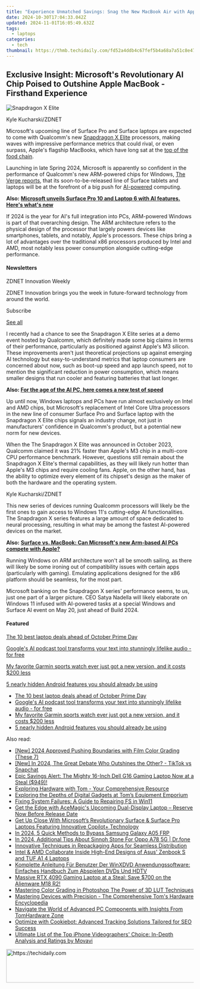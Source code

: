 ```yaml
---
title: "Experience Unmatched Savings: Snag the New MacBook Air with Apple's Revolutionary M1 Chip at Just $799 on Amazon's Exclusive Prime Day Event - Insights From ZDNet"
date: 2024-10-30T17:04:33.042Z
updated: 2024-11-01T16:05:49.632Z
tags:
  - laptops
categories:
  - tech
thumbnail: https://thmb.techidaily.com/fd52a4ddb4c67fef5b4a68a7a51c8e47e5f13f4d158884cb761f8f838fb72e26.jpeg
---
```


## Exclusive Insight: Microsoft's Revolutionary AI Chip Poised to Outshine Apple MacBook - Firsthand Experience

![Snapdragon X Elite](https://www.zdnet.com/a/img/resize/3cb055446cc580af83af844a0dca5bffb518213d/2024/04/09/1ac44c93-bdb4-4201-b5ec-2ec5fd362d77/img-4233.jpg?auto=webp&width=1280)

Kyle Kucharski/ZDNET

Microsoft's upcoming line of Surface Pro and Surface laptops are expected to come with Qualcomm's new [Snapdragon X Elite](https://www.zdnet.com/article/qualcomms-snapdragon-x-elite-brings-more-ai-power-to-your-next-pc/) processors, making waves with impressive performance metrics that could rival, or even surpass, Apple's flagship MacBooks, which have long sat at the [top of the food chain](https://www.zdnet.com/article/best-laptop/). 

Launching in late Spring 2024, Microsoft is apparently so confident in the performance of Qualcomm's new ARM-powered chips for Windows, [The Verge reports](https://www.theverge.com/2024/4/8/24116587/microsoft-macbook-air-surface-arm-qualcomm-snapdragon-x-elite), that its soon-to-be-released line of Surface tablets and laptops will be at the forefront of a big push for [AI-powered](https://www.zdnet.com/article/what-is-ai-heres-everything-you-need-to-know-about-artificial-intelligence/) computing. 

**Also:** [**Microsoft unveils Surface Pro 10 and Laptop 6 with AI features. Here's what's new**](https://www.zdnet.com/article/microsoft-unveils-surface-pro-10-and-laptop-6-with-ai-upgrades-heres-whats-new/)

If 2024 is the year for AI's full integration into PCs, ARM-powered Windows is part of that overarching design. The ARM architecture refers to the physical design of the processor that largely powers devices like smartphones, tablets, and notably, Apple's processors. These chips bring a lot of advantages over the traditional x86 processors produced by Intel and AMD, most notably less power consumption alongside cutting-edge performance. 

#### Newsletters

ZDNET Innovation Weekly

ZDNET Innovation brings you the week in future-forward technology from around the world.

 Subscribe

[See all](https://www.zdnet.com/newsletters/)

I recently had a chance to see the Snapdragon X Elite series at a demo event hosted by Qualcomm, which definitely made some big claims in terms of their performance, particularly as positioned against Apple's M3 silicon. These improvements aren't just theoretical projections up against emerging AI technology but easy-to-understand metrics that laptop consumers are concerned about now, such as boot-up speed and app launch speed, not to mention the significant reduction in power consumption, which means smaller designs that run cooler and featuring batteries that last longer. 

**Also: [For the age of the AI PC, here comes a new test of speed](https://www.zdnet.com/article/for-the-age-of-the-ai-pc-here-comes-a-new-test-of-speed/)**

Up until now, Windows laptops and PCs have run almost exclusively on Intel and AMD chips, but Microsoft's replacement of Intel Core Ultra processors in the new line of consumer Surface Pro and Surface laptop with the Snapdragon X Elite chips signals an industry change, not just in manufacturers' confidence in Qualcomm's product, but a potential new norm for new devices. 

When the The Snapdragon X Elite was announced in October 2023, Qualcomm claimed it was 21% faster than Apple's M3 chip in a multi-core CPU performance benchmark. However, questions still remain about the Snapdragon X Elite's thermal capabilities, as they will likely run hotter than Apple's M3 chips and require cooling fans. Apple, on the other hand, has the ability to optimize every element of its chipset's design as the maker of both the hardware and the operating system.

Kyle Kucharski/ZDNET

This new series of devices running Qualcomm processors will likely be the first ones to gain access to Windows 11's cutting-edge AI functionalities. The Snapdragon X series features a large amount of space dedicated to neural processing, resulting in what may be among the fastest AI-powered devices on the market. 

**Also:** [**Surface vs. MacBook: Can Microsoft's new Arm-based AI PCs compete with Apple?**](https://www.zdnet.com/article/surface-vs-macbook-can-microsofts-new-arm-based-ai-pcs-compete-with-apple/)

Running Windows on ARM architecture won't all be smooth sailing, as there will likely be some ironing out of compatibility issues with certain apps (particularly with gaming). Emulating applications designed for the x86 platform should be seamless, for the most part. 

Microsoft banking on the Snapdragon X series' performance seems, to us, just one part of a larger picture. CEO Satya Nadella will likely elaborate on Windows 11 infused with AI-powered tasks at a special Windows and Surface AI event on May 20, just ahead of Build 2024\. 

#### Featured

[The 10 best laptop deals ahead of October Prime Day](https://www.zdnet.com/article/best-early-prime-day-laptop-deals-2024/ "The 10 best laptop deals ahead of October Prime Day")

[Google's AI podcast tool transforms your text into stunningly lifelike audio - for free](https://www.zdnet.com/article/googles-ai-podcast-tool-transforms-your-text-into-stunningly-lifelike-audio-for-free/ "Google's AI podcast tool transforms your text into stunningly lifelike audio - for free")

[My favorite Garmin sports watch ever just got a new version, and it costs $200 less](https://www.zdnet.com/article/my-favorite-garmin-sports-watch-ever-just-got-a-new-version-and-it-costs-200-less/ "My favorite Garmin sports watch ever just got a new version, and it costs $200 less")

[5 nearly hidden Android features you should already be using](https://www.zdnet.com/article/5-nearly-hidden-android-features-you-should-already-be-using/ "5 nearly hidden Android features you should already be using")

* [The 10 best laptop deals ahead of October Prime Day](https://www.zdnet.com/article/best-early-prime-day-laptop-deals-2024/ "The 10 best laptop deals ahead of October Prime Day")
* [Google's AI podcast tool transforms your text into stunningly lifelike audio - for free](https://www.zdnet.com/article/googles-ai-podcast-tool-transforms-your-text-into-stunningly-lifelike-audio-for-free/ "Google's AI podcast tool transforms your text into stunningly lifelike audio - for free")
* [My favorite Garmin sports watch ever just got a new version, and it costs $200 less](https://www.zdnet.com/article/my-favorite-garmin-sports-watch-ever-just-got-a-new-version-and-it-costs-200-less/ "My favorite Garmin sports watch ever just got a new version, and it costs $200 less")
* [5 nearly hidden Android features you should already be using](https://www.zdnet.com/article/5-nearly-hidden-android-features-you-should-already-be-using/ "5 nearly hidden Android features you should already be using")

<ins class="adsbygoogle"
     style="display:block"
     data-ad-format="autorelaxed"
     data-ad-client="ca-pub-7571918770474297"
     data-ad-slot="1223367746"></ins>

<ins class="adsbygoogle"
     style="display:block"
     data-ad-client="ca-pub-7571918770474297"
     data-ad-slot="8358498916"
     data-ad-format="auto"
     data-full-width-responsive="true"></ins>

<span class="atpl-alsoreadstyle">Also read:</span>
<div><ul>
<li><a href="https://fox-helps.techidaily.com/new-2024-approved-pushing-boundaries-with-film-color-grading-these-7/"><u>[New] 2024 Approved Pushing Boundaries with Film Color Grading (These 7)</u></a></li>
<li><a href="https://snapchat-videos.techidaily.com/new-in-2024-the-great-debate-who-outshines-the-other-tiktok-vs-snapchat/"><u>[New] In 2024, The Great Debate Who Outshines the Other? - TikTok vs Snapchat</u></a></li>
<li><a href="https://hardware-reviews.techidaily.com/epic-savings-alert-the-mighty-16-inch-dell-g16-gaming-laptop-now-at-a-steal-949/"><u>Epic Savings Alert: The Mighty 16-Inch Dell G16 Gaming Laptop Now at a Steal ($949)!</u></a></li>
<li><a href="https://hardware-reviews.techidaily.com/exploring-hardware-with-tom-your-comprehensive-resource/"><u>Exploring Hardware with Tom - Your Comprehensive Resource</u></a></li>
<li><a href="https://hardware-reviews.techidaily.com/exploring-the-depths-of-digital-gadgets-at-toms-equipment-emporium/"><u>Exploring the Depths of Digital Gadgets at Tom’s Equipment Emporium</u></a></li>
<li><a href="https://win11-tips.techidaily.com/fixing-system-failures-a-guide-to-repairing-fs-in-win11/"><u>Fixing System Failures: A Guide to Repairing FS in Win11</u></a></li>
<li><a href="https://hardware-reviews.techidaily.com/get-the-edge-with-acemagics-upcoming-dual-display-laptop-reserve-now-before-release-date/"><u>Get the Edge with AceMagic's Upcoming Dual-Display Laptop – Reserve Now Before Release Date</u></a></li>
<li><a href="https://hardware-reviews.techidaily.com/get-up-close-with-microsofts-revolutionary-surface-and-surface-pro-laptops-featuring-innovative-copilotplus-technology/"><u>Get Up Close With Microsoft’s Revolutionary Surface & Surface Pro Laptops Featuring Innovative Copilot+ Technology</u></a></li>
<li><a href="https://android-frp.techidaily.com/in-2024-5-quick-methods-to-bypass-samsung-galaxy-a05-frp-by-drfone-android/"><u>In 2024, 5 Quick Methods to Bypass Samsung Galaxy A05 FRP</u></a></li>
<li><a href="https://android-pokemon-go.techidaily.com/in-2024-additional-tips-about-sinnoh-stone-for-oppo-a78-5g-drfone-by-drfone-virtual-android/"><u>In 2024, Additional Tips About Sinnoh Stone For Oppo A78 5G | Dr.fone</u></a></li>
<li><a href="https://win-cloud.techidaily.com/innovative-techniques-in-repackaging-apps-for-seamless-distribution/"><u>Innovative Techniques in Repackaging Apps for Seamless Distribution</u></a></li>
<li><a href="https://hardware-reviews.techidaily.com/intel-and-amd-collaborate-inside-high-end-designs-of-asus-zenbook-s-and-tuf-a1-4-laptops/"><u>Intel & AMD Collaborate Inside High-End Designs of Asus' Zenbook S and TUF A1 4 Laptops</u></a></li>
<li><a href="https://vp-tips.techidaily.com/komplette-anleitung-fur-benutzer-der-winxdvd-anwendungssoftware-einfaches-handbuch-zum-abspielen-dvds-und-hdtv/"><u>Komplette Anleitung Für Benutzer Der WinXDVD Anwendungssoftware: Einfaches Handbuch Zum Abspielen DVDs Und HDTV</u></a></li>
<li><a href="https://hardware-reviews.techidaily.com/massive-rtx-4090-gaming-laptop-at-a-steal-save-700-on-the-alienware-m18-r2/"><u>Massive RTX 4090 Gaming Laptop at a Steal: Save $700 on the Alienware M18 R2!</u></a></li>
<li><a href="https://extra-hints.techidaily.com/mastering-color-grading-in-photoshop-the-power-of-3d-lut-techniques/"><u>Mastering Color Grading in Photoshop The Power of 3D LUT Techniques</u></a></li>
<li><a href="https://hardware-reviews.techidaily.com/mastering-devices-with-precision-the-comprehensive-toms-hardware-encyclopedia/"><u>Mastering Devices with Precision - The Comprehensive Tom's Hardware Encyclopedia</u></a></li>
<li><a href="https://hardware-reviews.techidaily.com/navigate-the-world-of-advanced-pc-components-with-insights-from-tomhardware-zone/"><u>Navigate the World of Advanced PC Components with Insights From TomHardware Zone</u></a></li>
<li><a href="https://some-techniques.techidaily.com/optimize-with-cookiebot-advanced-tracking-solutions-tailored-for-seo-success/"><u>Optimize with Cookiebot: Advanced Tracking Solutions Tailored for SEO Success</u></a></li>
<li><a href="https://win-remarkable.techidaily.com/ultimate-list-of-the-top-iphone-videographers-choice-in-depth-analysis-and-ratings-by-movavi/"><u>Ultimate List of the Top iPhone Videographers' Choice: In-Depth Analysis and Ratings by Movavi</u></a></li>
</ul></div>

<!-- affiliate ads begin -->
<a href="https://appsumo.8odi.net/c/5597632/2075475/7443" target="_top" id="2075475">
  <img src="//a.impactradius-go.com/display-ad/7443-2075475" border="0" alt="https://techidaily.com" width="728" height="90"/>
</a>
<img height="0" width="0" src="https://appsumo.8odi.net/i/5597632/2075475/7443" style="position:absolute;visibility:hidden;" border="0" />
<!-- affiliate ads end -->

